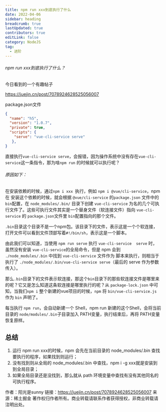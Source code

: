 ```yaml
---
title: npm run xxx到底执行了什么
date: 2022-04-06
sidebar: heading
breadcrumb: true
lastUpdated: true
contributors: true
editLink: false
category: NodeJS
tag:
  - 进阶
---
```

###### npm run xxx到底执行了什么？

今日看到的一个有趣帖子

https://juejin.cn/post/7078924628525056007

package.json文件

```json
{
  "name": "h5",
  "version": "1.0.7",
  "private": true,
  "scripts": {
    "serve": "vue-cli-service serve"
   },
}
```

直接执行`vue-cli-service serve`，会报错，因为操作系统中没有存在`vue-cli-service`这一条指令，那为啥`npm run` 的时候就可以执行呢？

###### 原因如下：

在安装依赖的时候，通过`npm i xxx `执行，例如 `npm i @vue/cli-service`，npm 在 安装这个依赖的时候，就会根据 `@vue/cli-service` 的`package.json` 文件中的 `bin`配置，在 `node_modules/.bin/` 目录下创建 `vue-cli-service` 为名的几个可执行文件了。这些可执行文件其实是一个替身文件（软连接文件）指向  `vue-cli-service` 的 `package.json`文件里 `bin`配置指向的那个文件。

`.bin`目录这个目录不是一个npm包。该目录下的文件，表示这是一个个软连接，打开文件可以看到文件顶部写着`#!/bin/sh`，表示这是一个脚本。

由此我们可以知道，当使用 `npm run serve` 执行 `vue-cli-service  serve` 时，虽然没有安装 `vue-cli-service`的全局命令，但是 npm 会到 `./node_modules/.bin` 中找到 `vue-cli-service` 文件作为  脚本来执行，则相当于执行了 `./node_modules/.bin/vue-cli-service serve`（最后的 serve 作为参数传入）。

那么`.bin`目录下的文件表示软连接，那这个`bin`目录下的那些软连接文件是哪里来的呢？它又是怎么知道这条软连接是哪里执行的呢？从 `package-lock.json` 中可知，当我们`npm i` 整个新建的vue项目的时候，`npm` 将 `bin/vue-cli-service.js` 作为 `bin` 声明了。

每当执行 `npm run`，会自动新建一个 Shell，npm run 新建的这个Shell，会将当前目录的 `node/modules/.bin`子目录加入 PATH变量，执行结束后，再将 PATH变量恢复原样。

## 总结

1. 运行 npm run xxx的时候，npm 会先在当前目录的 node_modules/.bin 查找要执行的程序，如果找到则运行；
2. 没有找到则从全局的 node_modules/.bin 中查找，npm i -g xxx就是安装到到全局目录；
3. 如果全局目录还是没找到，那么就从 path 环境变量中查找有没有其他同名的可执行程序。

作者：阳光是sunny
链接：https://juejin.cn/post/7078924628525056007
来源：稀土掘金
著作权归作者所有。商业转载请联系作者获得授权，非商业转载请注明出处。